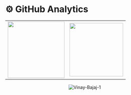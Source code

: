 
# ⚙️ GitHub Analytics

<table>
    <tr>
        <td><img height="180px"
                src="https://github-readme-stats.vercel.app/api?username=Vinay-Bajaj-1&show_icons=true&theme=dark" />
        <td><img height="170px"
                src="https://github-readme-stats.vercel.app/api/top-langs/?username=Vinay-Bajaj-1&layout=compact&theme=dark" />
        </td>
    </tr>
</table>
<div align="center">
    <p><img align="center"
            src="https://github-readme-streak-stats.herokuapp.com/?user=Vinay-Bajaj-1&layout=compact&theme=dark"
            alt="Vinay-Bajaj-1" /></p>
</div>
</div>

